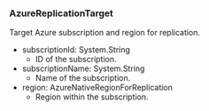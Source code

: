 ### AzureReplicationTarget
Target Azure subscription and region for replication.

- subscriptionId: System.String
  - ID of the subscription.
- subscriptionName: System.String
  - Name of the subscription.
- region: AzureNativeRegionForReplication
  - Region within the subscription.
